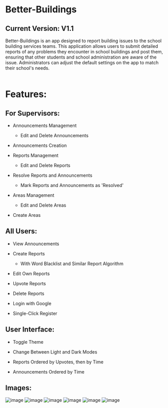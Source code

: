 # Better-Buildings
## Current Version: V1.1
Better-Buildings is an app designed to report building issues to the school building services teams. This application allows users to submit detailed reports of any problems they encounter in school buildings and post them, ensuring that other students and school administration are aware of the issue. Administrators can adjust the default settings on the app to match their school's needs. <br/><br/>

# Features:
## For Supervisors: 
- Announcements Management
  - Edit and Delete Announcements
    
- Announcements Creation
  
- Reports Management
  - Edit and Delete Reports
  
- Resolve Reports and Announcements
  - Mark Reports and Announcements as 'Resolved'
    
- Areas Management
  - Edit and Delete Areas

- Create Areas
 
## All Users: 
- View Announcements
 
- Create Reports 
  - With Word Blacklist and Similar Report Algorithm 
- Edit Own Reports

- Upvote Reports  

- Delete Reports 

- Login with Google 

- Single-Click Register


## User Interface:
- Toggle Theme
 - Change Between Light and Dark Modes
- Reports Ordered by Upvotes, then by Time
 

- Announcements Ordered by Time


## Images: 
![image](https://github.com/user-attachments/assets/7e0cf823-bae0-4c63-ba30-10d2c287619d)
![image](https://github.com/user-attachments/assets/27fa5a50-9a7a-4f1b-ad90-fe9660ac5136)
![image](https://github.com/user-attachments/assets/bfd073ec-a220-40a6-8392-aaa7e5e9ed1e)
![image](https://github.com/user-attachments/assets/79b2fedd-906c-490d-bd89-3fb877eadb9c)
![image](https://github.com/user-attachments/assets/f815d2aa-4bc5-4fff-9d90-697f5aff278a)
![image](https://github.com/user-attachments/assets/57117155-17d2-4e36-a240-531d9415829c)






